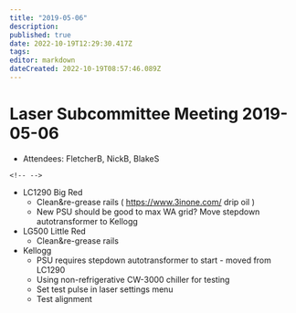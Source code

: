 ```yaml
---
title: "2019-05-06"
description: 
published: true
date: 2022-10-19T12:29:30.417Z
tags: 
editor: markdown
dateCreated: 2022-10-19T08:57:46.089Z
---
```


# Laser Subcommittee Meeting 2019-05-06

-   Attendees: FletcherB, NickB, BlakeS

```{=html}
<!-- -->
```
-   LC1290 Big Red
    -   Clean&re-grease rails ( <https://www.3inone.com/> drip oil )
    -   New PSU should be good to max WA grid? Move stepdown autotransformer to Kellogg
-   LG500 Little Red
    -   Clean&re-grease rails
-   Kellogg
    -   PSU requires stepdown autotransformer to start - moved from LC1290
    -   Using non-refrigerative CW-3000 chiller for testing
    -   Set test pulse in laser settings menu
    -   Test alignment
